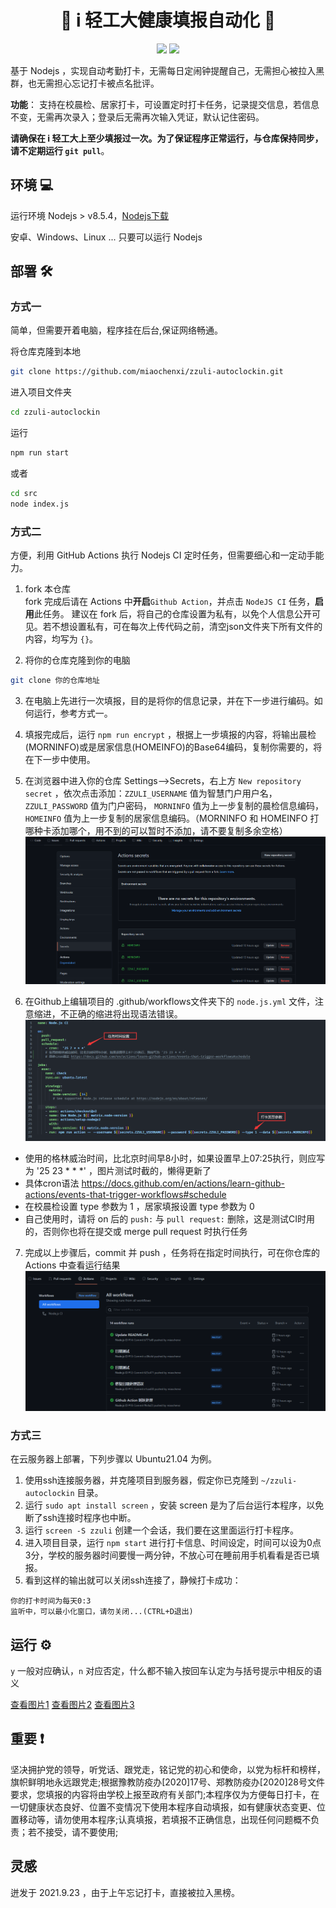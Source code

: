 <h1 align="center">🎉 i 轻工大健康填报自动化 🎉</h1>
<p align="center">
  <img src="https://img.shields.io/badge/nodejs->=v8.5.4-brightgreen.svg" />
  <img src="https://github.com/miaochenxi/zzuli-autoclockin/actions/workflows/node.js.yml/badge.svg" />
</p>

基于 Nodejs ，实现自动考勤打卡，无需每日定闹钟提醒自己，无需担心被拉入黑群，也无需担心忘记打卡被点名批评。

**功能**： 支持在校晨检、居家打卡，可设置定时打卡任务，记录提交信息，若信息不变，无需再次录入；登录后无需再次输入凭证，默认记住密码。

**请确保在 i 轻工大上至少填报过一次。为了保证程序正常运行，与仓库保持同步，请不定期运行 `git pull`**。


## 环境 💻

运行环境 Nodejs > v8.5.4，[Nodejs下载](https://nodejs.org/en/)

安卓、Windows、Linux ... 只要可以运行 Nodejs

## 部署 🛠

### 方式一

简单，但需要开着电脑，程序挂在后台,保证网络畅通。

将仓库克隆到本地

```bash
git clone https://github.com/miaochenxi/zzuli-autoclockin.git
```

进入项目文件夹

```bash
cd zzuli-autoclockin
```

运行

```bash
npm run start
```

或者

```bash
cd src
node index.js
```

### 方式二

方便，利用 GitHub Actions 执行 Nodejs CI 定时任务，但需要细心和一定动手能力。

1. fork 本仓库  
fork 完成后请在 Actions 中**开启**`Github Action`，并点击 `NodeJS CI` 任务，**启用**此任务。
建议在 fork 后，将自己的仓库设置为私有，以免个人信息公开可见。若不想设置私有，可在每次上传代码之前，清空json文件夹下所有文件的内容，均写为 `{}`。

2. 将你的仓库克隆到你的电脑

```bash
git clone 你的仓库地址
```

3. 在电脑上先进行一次填报，目的是将你的信息记录，并在下一步进行编码。如何运行，参考方式一。

4. 填报完成后，运行 `npm run encrypt` ，根据上一步填报的内容，将输出晨检(MORNINFO)或是居家信息(HOMEINFO)的Base64编码，复制你需要的，将在下一步中使用。

5. 在浏览器中进入你的仓库 Settings-->Secrets，右上方 `New repository secret` ，依次点击添加：`ZZULI_USERNAME` 值为智慧门户用户名， `ZZULI_PASSWORD` 值为门户密码， `MORNINFO` 值为上一步复制的晨检信息编码， `HOMEINFO` 值为上一步复制的居家信息编码。（MORNINFO 和 HOMEINFO 打哪种卡添加哪个，用不到的可以暂时不添加，请不要复制多余空格）
![设置](./docs/secrets.png)

6. 在Github上编辑项目的 .github/workflows文件夹下的 `node.js.yml` 文件，注意缩进，不正确的缩进将出现语法错误。
![配置文件](./docs/yml-config.png)

- 使用的格林威治时间，比北京时间早8小时，如果设置早上07:25执行，则应写为 '25 23 * * *' ，图片测试时截的，懒得更新了
- 具体cron语法 https://docs.github.com/en/actions/learn-github-actions/events-that-trigger-workflows#schedule
- 在校晨检设置 type 参数为 1 ，居家填报设置 type 参数为 0
- 自己使用时，请将 on 后的 `push:` 与 `pull request:` 删除，这是测试CI时用的，否则你也将在提交或 merge pull request 时执行任务

7. 完成以上步骤后，commit 并 push ，任务将在指定时间执行，可在你仓库的 Actions 中查看运行结果
![](./docs/actions.png)

### 方式三

在云服务器上部署，下列步骤以 Ubuntu21.04 为例。

1. 使用ssh连接服务器，并克隆项目到服务器，假定你已克隆到 `~/zzuli-autoclockin` 目录。
2. 运行 `sudo apt install screen` ，安装 screen 是为了后台运行本程序，以免断了ssh连接时程序也中断。
3. 运行 `screen -S zzuli` 创建一个会话，我们要在这里面运行打卡程序。
4. 进入项目目录，运行 `npm start` 进行打卡信息、时间设定，时间可以设为0点3分，学校的服务器时间要慢一两分钟，不放心可在睡前用手机看看是否已填报。
5. 看到这样的输出就可以关闭ssh连接了，静候打卡成功：
```
你的打卡时间为每天0:3
监听中，可以最小化窗口，请勿关闭...(CTRL+D退出)
```

## 运行 ⚙

`y` 一般对应确认，`n` 对应否定，什么都不输入按回车认定为与括号提示中相反的语义

[查看图片1](./docs/1.png)
[查看图片2](./docs/2.png)
[查看图片3](./docs/3.png)

## 重要 ❗

坚决拥护党的领导，听党话、跟党走，铭记党的初心和使命，以党为标杆和榜样，旗帜鲜明地永远跟党走;根据豫教防疫办[2020]17号、郑教防疫办[2020]28号文件要求，您填报的内容将由学校上报至政府有关部门;本程序仅为方便每日打卡，在一切健康状态良好、位置不变情况下使用本程序自动填报，如有健康状态变更、位置移动等，请勿使用本程序;认真填报，若填报不正确信息，出现任何问题概不负责；若不接受，请不要使用;

## 灵感

迸发于 2021.9.23 ，由于上午忘记打卡，直接被拉入黑榜。

